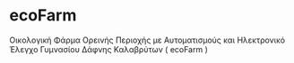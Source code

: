 # ecoFarm
Οικολογική Φάρμα  Ορεινής Περιοχής με  Αυτοματισμούς και Ηλεκτρονικό Έλεγχο Γυμνασίου Δάφνης Καλαβρύτων ( ecoFarm )

